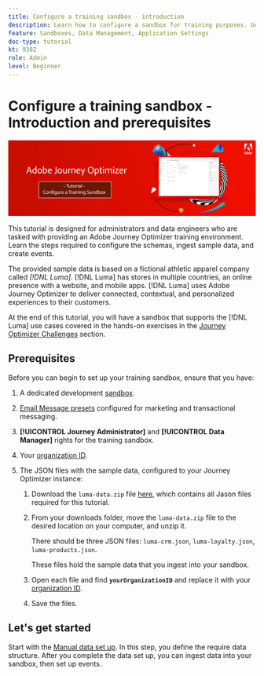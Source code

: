 ```yaml
---
title: Configure a training sandbox - introduction
description: Learn how to configure a sandbox for training purposes. Go through the steps required to configure the schemas, ingest sample data, and create events.
feature: Sandboxes, Data Management, Application Settings
doc-type: tutorial
kt: 9382
role: Admin
level: Beginner
---
```


# Configure a training sandbox - Introduction and prerequisites

![Banner Tutorial- Configure a training sandbox](./assets/ajo-banner-configure-training-sandbox.png)

This tutorial is designed for administrators and data engineers who are tasked with providing an Adobe Journey Optimizer training environment. Learn the steps required to configure the schemas, ingest sample data, and create events.

The provided sample data is based on a fictional athletic apparel company called _[!DNL Luma]_. [!DNL Luma] has stores in multiple countries, an online presence with a website, and mobile apps. [!DNL Luma] uses Adobe Journey Optimizer to deliver connected, contextual, and personalized experiences to their customers.

At the end of this tutorial, you will have a sandbox that supports the [!DNL Luma] use cases covered in the hands-on exercises in the [Journey Optimizer Challenges](/help/challenges/introduction-and-prerequisites.md) section.

## Prerequisites

Before you can begin to set up your training sandbox, ensure that you have:

1. A dedicated development [sandbox](https://experienceleague.adobe.com/docs/journey-optimizer-learn/tutorials/access-control/create-and-manage-sandboxes.html?lang=en).
1. [Email Message presets](https://experienceleague.adobe.com/docs/journey-optimizer-learn/tutorials/channel-configuration/set-up-email-channel.html?lang=en) configured for marketing and transactional messaging.
1. **[!UICONTROL Journey Administrator]** and **[!UICONTROL Data Manager]** rights for the training sandbox.
1. Your [organization ID](https://experienceleague.adobe.com/docs/core-services/interface/administration/organizations.html?lang=en).

1. The JSON files with the sample data, configured to your Journey Optimizer instance:

   1. Download the `luma-data.zip` file [here](/help/tutorial-configure-a-training-sandbox/assets/luma-data.zip), which contains all Jason files required for this tutorial.

   1. From your downloads folder, move the `luma-data.zip` file to the desired location on your computer, and unzip it.

      There should be three JSON files: `luma-crm.json`, `luma-loyalty.json`, `luma-products.json`.
      
      These files hold the sample data that you ingest into your sandbox.

   1. Open each file and find **`yourOrganizationID`** and replace it with your [organization ID](https://experienceleague.adobe.com/docs/core-services/interface/administration/organizations.html?lang=en).

   1. Save the files.

## Let's get started

Start with the [Manual data set up](/help/tutorial-configure-a-training-sandbox/manual-data-set-up.md). In this step, you define the require data structure. After you complete the data set up, you can ingest data into your sandbox, then set up events.
